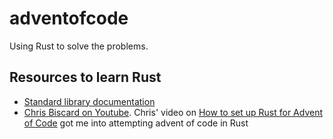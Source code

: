 # adventofcode

Using Rust to solve the problems.

## Resources to learn Rust

* [Standard library documentation](https://doc.rust-lang.org/std)
* [Chris Biscard on Youtube](https://www.youtube.com/@chrisbiscardi). Chris' video on [How to set up Rust for Advent of Code](https://www.youtube.com/watch?v=fEQv-cqzbPg) got me into attempting advent of code in Rust

